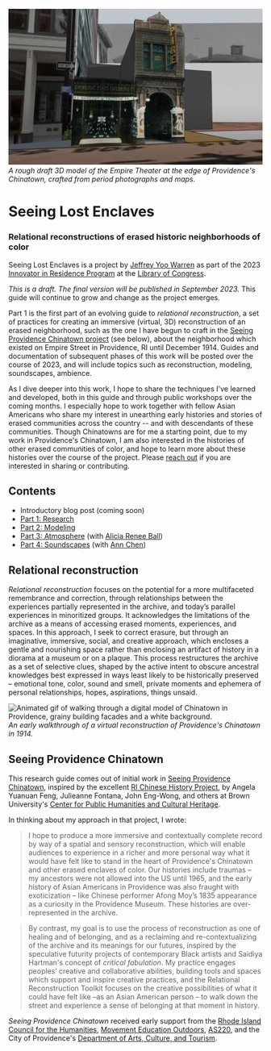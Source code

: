 ![Screenshot of a model of an old theater and tailor shop, fragments of photos and maps visible.](research/images/empire-theater.png)
_A rough draft 3D model of the Empire Theater at the edge of Providence's Chinatown, crafted from period photographs and maps._

# Seeing Lost Enclaves
### Relational reconstructions of erased historic neighborhoods of color

Seeing Lost Enclaves is a project by [Jeffrey Yoo Warren](https://unterbahn.com) as part of the 2023 [Innovator in Residence Program](https://labs.loc.gov/about/opportunities/innovator-in-residence-program) at the [Library of Congress](https://www.loc.gov/).

_This is a draft. The final version will be published in September 2023._ This guide will continue to grow and change as the project emerges. 

Part 1 is the first part of an evolving guide to _relational reconstruction_, a set of practices for creating an immersive (virtual, 3D) reconstruction of an erased neighborhood, such as the one I have begun to craft in the [Seeing Providence Chinatown project](https://unterbahn.com/chinatown) (see below), about the neighborhood which existed on Empire Street in Providence, RI until December 1914. Guides and documentation of subsequent phases of this work will be posted over the course of 2023, and will include topics such as reconstruction, modeling, soundscapes, ambience. 

As I dive deeper into this work, I hope to share the techniques I've learned and developed, both in this guide and through public workshops over the coming months. I especially hope to work together with fellow Asian Americans who share my interest in unearthing early histories and stories of erased communities across the country -- and with descendants of these communities. Though Chinatowns are for me a starting point, due to my work in Providence's Chinatown, I am also interested in the histories of other erased communities of color, and hope to learn more about these histories over the course of the project. Please [reach out](contact.md) if you are interested in sharing or contributing.  

## Contents

<!-- * [Introductory blog post](blog/01-introduction.md) -->

* Introductory blog post (coming soon)
* [Part 1: Research](research/)
* [Part 2: Modeling](modeling/)
* [Part 3: Atmosphere](atmosphere/) (with [Alicia Renee Ball](https://aliciareneeball.com/))
* [Part 4: Soundscapes](soundscapes/) (with [Ann Chen](https://annhchen.com/))

## Relational reconstruction

_Relational reconstruction_ focuses on the potential for a more multifaceted remembrance and correction, through relationships between the experiences partially represented in the archive, and today’s parallel experiences in minoritized groups. It acknowledges the limitations of the archive as a means of accessing erased moments, experiences, and spaces. In this approach, I seek to correct erasure, but through an imaginative, immersive, social, and creative approach, which encloses a gentle and nourishing space rather than enclosing an artifact of history in a diorama at a museum or on a plaque. This process restructures the archive as a set of selective clues, shaped by the active intent to obscure ancestral knowledges best expressed in ways least likely to be historically preserved – emotional tone, color, sound and smell, private moments and ephemera of personal relationships, hopes, aspirations, things unsaid.

![Animated gif of walking through a digital model of Chinatown in Providence, grainy building facades and a white background.](research/images/first-walkthrough.gif)
_An early walkthrough of a virtual reconstruction of Providence's Chinatown in 1914._

## Seeing Providence Chinatown

This research guide comes out of initial work in [Seeing Providence Chinatown](https://unterbahn.com/chinatown), inspired by the excellent [RI Chinese History Project](https://richinesehistory.com/), by Angela Yuanuan Feng, Julieanne Fontana, John Eng-Wong, and others at Brown University's [Center for Public Humanities and Cultural Heritage](https://www.brown.edu/academics/public-humanities/home). 

In thinking about my approach in that project, I wrote:

> I hope to produce a more immersive and contextually complete record by way of a spatial and sensory reconstruction, which will enable audiences to experience in a richer and more personal way what it would have felt like to stand in the heart of Providence's Chinatown and other erased enclaves of color. Our histories include traumas – my ancestors were not allowed into the US until 1965, and the early history of Asian Americans in Providence was also fraught with exoticization – like Chinese performer Afong Moy’s 1835 appearance as a curiosity in the Providence Museum. These histories are over-represented in the archive.

> By contrast, my goal is to use the process of reconstruction as one of healing and of belonging, and as a reclaiming and re-contextualizing of the archive and its meanings for our futures, inspired by the speculative futurity projects of contemporary Black artists and Saidiya Hartman's concept of _critical fabulation_. My practice engages peoples’ creative and collaborative abilities, building tools and spaces which support and inspire creative practices, and the Relational Reconstruction Toolkit focuses on the creative possibilities of what it could have felt like –as an Asian American person – to walk down the street and experience a sense of belonging at that moment in history.

_Seeing Providence Chinatown_ received early support from the [Rhode Island Council for the Humanities](https://rihumanities.org/), [Movement Education Outdoors](https://meoutdoorsri.com/), [AS220](https://as220.org), and the City of Providence's [Department of Arts, Culture, and Tourism](https://artculturetourism.com/).
